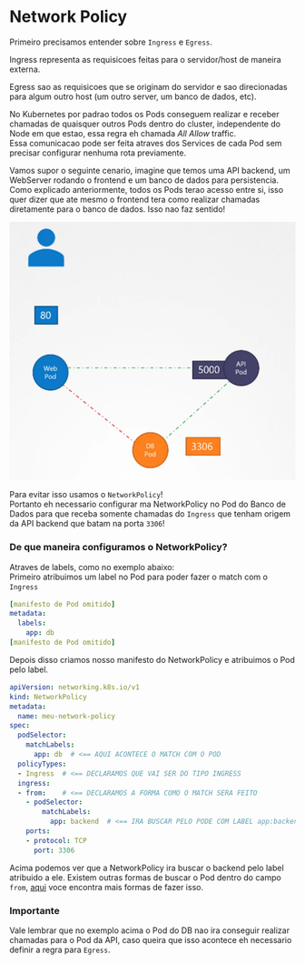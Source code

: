 # Network Policy
Primeiro precisamos entender sobre `Ingress` e `Egress`.  
  
Ingress representa as requisicoes feitas para o servidor/host de maneira externa.  
  
Egress sao as requisicoes que se originam do servidor e sao direcionadas para algum outro host (um outro server, um banco de dados, etc).  
  
No Kubernetes por padrao todos os Pods conseguem realizar e receber chamadas de quaisquer outros Pods dentro do cluster, independente do Node em que estao, essa regra eh chamada _All Allow_ traffic.  
Essa comunicacao pode ser feita atraves dos Services de cada Pod sem precisar configurar nenhuma rota previamente.  
  
Vamos supor o seguinte cenario, imagine que temos uma API backend, um WebServer rodando o frontend e um banco de dados para persistencia.  
Como explicado anteriormente, todos os Pods terao acesso entre si, isso quer dizer que ate mesmo o frontend tera como realizar chamadas diretamente para o banco de dados. Isso nao faz sentido!  
  
![network_policy](./assets/network_policy.png)  
  
Para evitar isso usamos o `NetworkPolicy`!  
Portanto eh necessario configurar ma NetworkPolicy no Pod do Banco de Dados para que receba somente chamadas do `Ingress` que tenham origem da API backend que batam na porta `3306`!  
  
### De que maneira configuramos o NetworkPolicy?
Atraves de labels, como no exemplo abaixo:  
Primeiro atribuimos um label no Pod para poder fazer o match com o `Ingress`
```yaml
[manifesto de Pod omitido]
metadata:
  labels:
    app: db
[manifesto de Pod omitido]
```  
Depois disso criamos nosso manifesto do NetworkPolicy e atribuimos o Pod pelo label.  
```yaml
apiVersion: networking.k8s.io/v1
kind: NetworkPolicy
metadata:
  name: meu-network-policy
spec:
  podSelector:
    matchLabels:
      app: db  # <== AQUI ACONTECE O MATCH COM O POD
  policyTypes:
  - Ingress  # <== DECLARAMOS QUE VAI SER DO TIPO INGRESS
  ingress:
  - from:    # <== DECLARAMOS A FORMA COMO O MATCH SERA FEITO
    - podSelector:
        matchLabels:
          app: backend  # <== IRA BUSCAR PELO PODE COM LABEL app:backend
    ports:
    - protocol: TCP
      port: 3306
```  
Acima podemos ver que a NetworkPolicy ira buscar o backend pelo label atribuido a ele. Existem outras formas de buscar o Pod dentro do campo `from`, [aqui](https://kubernetes.io/pt-br/docs/concepts/services-networking/network-policies/#comportamento-dos-seletores-to-e-from) voce encontra mais formas de fazer isso.  
  
### Importante
Vale lembrar que no exemplo acima o Pod do DB nao ira conseguir realizar chamadas para o Pod da API, caso queira que isso acontece eh necessario definir a regra para `Egress`.